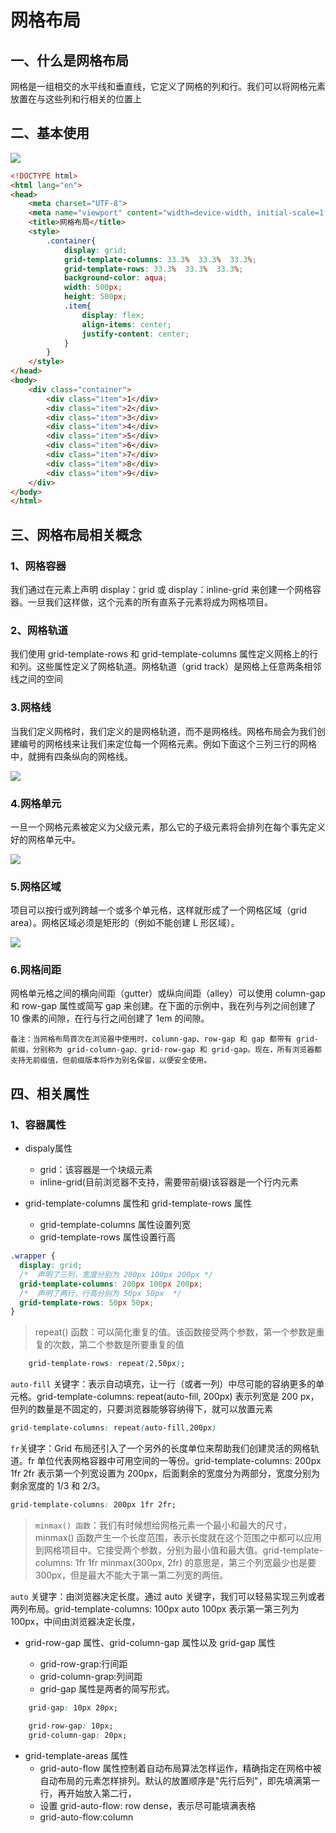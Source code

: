 # 网格布局

## 一、什么是网格布局

网格是一组相交的水平线和垂直线，它定义了网格的列和行。我们可以将网格元素放置在与这些列和行相关的位置上

## 二、基本使用

![](.\\images\image.png)

```html
<!DOCTYPE html>
<html lang="en">
<head>
    <meta charset="UTF-8">
    <meta name="viewport" content="width=device-width, initial-scale=1.0">
    <title>网格布局</title>
    <style>
        .container{
            display: grid;
            grid-template-columns: 33.3%  33.3%  33.3%;
            grid-template-rows: 33.3%  33.3%  33.3%;
            background-color: aqua;
            width: 500px;
            height: 500px;
            .item{
                display: flex;
                align-items: center;
                justify-content: center;
            }
        }
    </style>
</head>
<body>
    <div class="container">
        <div class="item">1</div>
        <div class="item">2</div>
        <div class="item">3</div>
        <div class="item">4</div>
        <div class="item">5</div>
        <div class="item">6</div>
        <div class="item">7</div>
        <div class="item">8</div>
        <div class="item">9</div>
    </div>
</body>
</html>
```
## 三、网格布局相关概念

### 1、网格容器
我们通过在元素上声明 display：grid 或 display：inline-grid 来创建一个网格容器。一旦我们这样做，这个元素的所有直系子元素将成为网格项目。

### 2、网格轨道
我们使用 grid-template-rows 和 grid-template-columns 属性定义网格上的行和列。这些属性定义了网格轨道。网格轨道（grid track）是网格上任意两条相邻线之间的空间

### 3.网格线
当我们定义网格时，我们定义的是网格轨道，而不是网格线。网格布局会为我们创建编号的网格线来让我们来定位每一个网格元素。例如下面这个三列三行的网格中，就拥有四条纵向的网格线。

![](.\\images\\image.png)

### 4.网格单元
一旦一个网格元素被定义为父级元素，那么它的子级元素将会排列在每个事先定义好的网格单元中。

![](.\\images\\image2.png)

### 5.网格区域
项目可以按行或列跨越一个或多个单元格，这样就形成了一个网格区域（grid area）。网格区域必须是矩形的（例如不能创建 L 形区域）。

![](.\\images\\image3.png)

### 6.网格间距
网格单元格之间的横向间距（gutter）或纵向间距（alley）可以使用 column-gap 和 row-gap 属性或简写 gap 来创建。在下面的示例中，我在列与列之间创建了 10 像素的间隙，在行与行之间创建了 1em 的间隙。

`备注：当网格布局首次在浏览器中使用时，column-gap、row-gap 和 gap 都带有 grid- 前缀，分别称为 grid-column-gap、grid-row-gap 和 grid-gap。现在，所有浏览器都支持无前缀值，但前缀版本将作为别名保留，以便安全使用。`

## 四、相关属性

### 1、容器属性

- dispaly属性

    - grid：该容器是一个块级元素
    - inline-grid(目前浏览器不支持，需要带前缀)该容器是一个行内元素

- grid-template-columns 属性和 grid-template-rows 属性

    - grid-template-columns 属性设置列宽
    - grid-template-rows 属性设置行高

```css
.wrapper {
  display: grid;
  /*  声明了三列，宽度分别为 200px 100px 200px */
  grid-template-columns: 200px 100px 200px;
  /*  声明了两行，行高分别为 50px 50px  */
  grid-template-rows: 50px 50px;
}
```
> repeat() 函数：可以简化重复的值。该函数接受两个参数，第一个参数是重复的次数，第二个参数是所要重复的值

```css
    grid-template-rows: repeat(2,50px);
```

`auto-fill` 关键字：表示自动填充，让一行（或者一列）中尽可能的容纳更多的单元格。grid-template-columns: repeat(auto-fill, 200px) 表示列宽是 200 px，但列的数量是不固定的，只要浏览器能够容纳得下，就可以放置元素

```css
grid-template-columns: repeat(auto-fill,200px)
```

`fr`关键字：Grid 布局还引入了一个另外的长度单位来帮助我们创建灵活的网格轨道。fr 单位代表网格容器中可用空间的一等份。grid-template-columns: 200px 1fr 2fr 表示第一个列宽设置为 200px，后面剩余的宽度分为两部分，宽度分别为剩余宽度的 1/3 和 2/3。

```css
grid-template-columns: 200px 1fr 2fr;
```

>`minmax() 函数`：我们有时候想给网格元素一个最小和最大的尺寸，minmax() 函数产生一个长度范围，表示长度就在这个范围之中都可以应用到网格项目中。它接受两个参数，分别为最小值和最大值。grid-template-columns: 1fr 1fr minmax(300px, 2fr) 的意思是，第三个列宽最少也是要 300px，但是最大不能大于第一第二列宽的两倍。

`auto` 关键字：由浏览器决定长度。通过 auto 关键字，我们可以轻易实现三列或者两列布局。grid-template-columns: 100px auto 100px 表示第一第三列为 100px，中间由浏览器决定长度，

- grid-row-gap 属性、grid-column-gap 属性以及 grid-gap 属性

    - grid-row-grap:行间距
    - grid-column-grap:列间距
    - grid-gap 属性是两者的简写形式。

```css
    grid-gap: 10px 20px;

    grid-row-gap: 10px;
    grid-column-gap: 20px;
```

- grid-template-areas 属性
    - grid-auto-flow 属性控制着自动布局算法怎样运作，精确指定在网格中被自动布局的元素怎样排列。默认的放置顺序是"先行后列"，即先填满第一行，再开始放入第二行，
    - 设置 grid-auto-flow: row dense，表示尽可能填满表格
    - grid-auto-flow:column